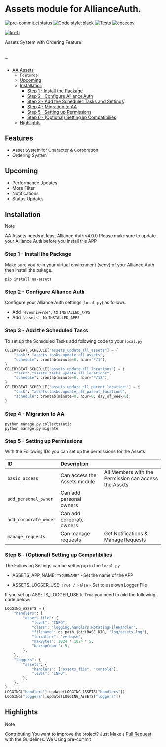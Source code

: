 # Assets module for AllianceAuth.<a name="aa-assets"></a>

[![pre-commit.ci status](https://results.pre-commit.ci/badge/github/Geuthur/aa-assets/master.svg)](https://results.pre-commit.ci/latest/github/Geuthur/aa-assets/master)
[![Code style: black](https://img.shields.io/badge/code%20style-black-000000.svg)](https://github.com/psf/black)
[![Tests](https://github.com/Geuthur/aa-assets/actions/workflows/autotester.yml/badge.svg)](https://github.com/Geuthur/aa-assets/actions/workflows/autotester.yml)
[![codecov](https://codecov.io/gh/Geuthur/aa-assets/graph/badge.svg?token=JumsRpUngc)](https://codecov.io/gh/Geuthur/aa-assets)

[![ko-fi](https://ko-fi.com/img/githubbutton_sm.svg)](https://ko-fi.com/W7W810Q5J4)

Assets System with Ordering Feature

## -

- [AA Assets](#aa-assets)
  - [Features](#features)
  - [Upcoming](#upcoming)
  - [Installation](#features)
    - [Step 1 - Install the Package](#step1)
    - [Step 2 - Configure Alliance Auth](#step2)
    - [Step 3 - Add the Scheduled Tasks and Settings](#step3)
    - [Step 4 - Migration to AA](#step4)
    - [Step 5 - Setting up Permissions](#step5)
    - [Step 6 - (Optional) Setting up Compatibilies](#step6)
  - [Highlights](#highlights)

## Features<a name="features"></a>

- Asset System for Character & Corporation
- Ordering System

## Upcoming<a name="upcoming"></a>

- Performance Updates
- More Filter
- Notifications
- Status Updates

## Installation<a name="installation"></a>

> [!NOTE]
> AA Assets needs at least Alliance Auth v4.0.0
> Please make sure to update your Alliance Auth before you install this APP

### Step 1 - Install the Package<a name="step1"></a>

Make sure you're in your virtual environment (venv) of your Alliance Auth then install the pakage.

```shell
pip install aa-assets
```

### Step 2 - Configure Alliance Auth<a name="step2"></a>

Configure your Alliance Auth settings (`local.py`) as follows:

- Add `'eveuniverse',` to `INSTALLED_APPS`
- Add `'assets',` to `INSTALLED_APPS`

### Step 3 - Add the Scheduled Tasks<a name="step3"></a>

To set up the Scheduled Tasks add following code to your `local.py`

```python
CELERYBEAT_SCHEDULE["assets_update_all_assets"] = {
    "task": "assets.tasks.update_all_assets",
    "schedule": crontab(minute=0, hour="*/1"),
}
CELERYBEAT_SCHEDULE["assets_update_all_locations"] = {
    "task": "assets.tasks.update_all_locations",
    "schedule": crontab(minute=0, hour="*/12"),
}
CELERYBEAT_SCHEDULE["assets_update_all_parent_locations"] = {
    "task": "assets.tasks.update_all_parent_locations",
    "schedule": crontab(minute=0, hour=0, day_of_week=0),
}
```

### Step 4 - Migration to AA<a name="step4"></a>

```shell
python manage.py collectstatic
python manage.py migrate
```

### Step 5 - Setting up Permissions<a name="step5"></a>

With the Following IDs you can set up the permissions for the Assets

| ID                    | Description                  |                                                        |
| :-------------------- | :--------------------------- | :----------------------------------------------------- |
| `basic_access`        | Can access the Assets module | All Members with the Permission can access the Assets. |
| `add_personal_owner`  | Can add personal owners      |                                                        |
| `add_corporate_owner` | Can add corporate owners     |                                                        |
| `manage_requests`     | Can manage requests          | Get Notifications & Manage Requests                    |

### Step 6 - (Optional) Setting up Compatibilies<a name="step6"></a>

The Following Settings can be setting up in the `local.py`

- ASSETS_APP_NAME: `"YOURNAME"` - Set the name of the APP

- ASSETS_LOGGER_USE: `True / False` - Set to use own Logger File

If you set up ASSETS_LOGGER_USE to `True` you need to add the following code below:

```python
LOGGING_ASSETS = {
    "handlers": {
        "assets_file": {
            "level": "INFO",
            "class": "logging.handlers.RotatingFileHandler",
            "filename": os.path.join(BASE_DIR, "log/assets.log"),
            "formatter": "verbose",
            "maxBytes": 1024 * 1024 * 5,
            "backupCount": 5,
        },
    },
    "loggers": {
        "assets": {
            "handlers": ["assets_file", "console"],
            "level": "INFO",
        },
    },
}
LOGGING["handlers"].update(LOGGING_ASSETS["handlers"])
LOGGING["loggers"].update(LOGGING_ASSETS["loggers"])
```

## Highlights<a name="highlights"></a>

> [!NOTE]
> Contributing
> You want to improve the project?
> Just Make a [Pull Request](https://github.com/Geuthur/aa-assets/pulls) with the Guidelines.
> We Using pre-commit
